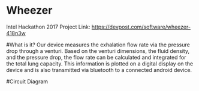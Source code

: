 # Wheezer
Intel Hackathon 2017
Project Link: https://devpost.com/software/wheezer-418n3w

#What is it?
Our device measures the exhalation flow rate via the pressure drop through a venturi. Based on the venturi dimensions, the fluid density, and the pressure drop, the flow rate can be calculated and integrated for the total lung capacity. This information is plotted on a digital display on the device and is also transmitted via bluetooth to a connected android device.

#Circuit Diagram
